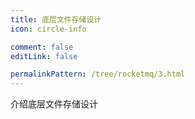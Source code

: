 ```yaml
---
title: 底层文件存储设计
icon: circle-info

comment: false
editLink: false

permalinkPattern: /tree/rocketmq/3.html
---
```


介绍底层文件存储设计

